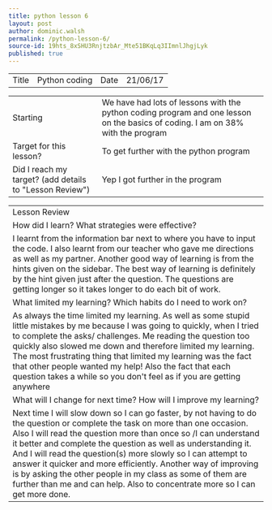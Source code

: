 ```yaml
---
title: python lesson 6
layout: post
author: dominic.walsh
permalink: /python-lesson-6/
source-id: 19hts_8xSHU3RnjtzbAr_Mte51BKqLq3IImnlJhgjLyk
published: true
---
```

<table>
  <tr>
    <td>Title</td>
    <td>Python coding</td>
    <td>Date</td>
    <td>21/06/17</td>
  </tr>
</table>


<table>
  <tr>
    <td>Starting </td>
    <td>We have had lots of lessons with the python coding program and one lesson on the basics of coding. I am on 38% with the program </td>
  </tr>
  <tr>
    <td>Target for this lesson?</td>
    <td>To get further with the python program</td>
  </tr>
  <tr>
    <td>Did I reach my target? 
(add details to "Lesson Review")</td>
    <td> Yep I got further in the program </td>
  </tr>
</table>


<table>
  <tr>
    <td>Lesson Review</td>
  </tr>
  <tr>
    <td>How did I learn? What strategies were effective? </td>
  </tr>
  <tr>
    <td>I learnt from the information bar next to where you have to input the code. I also learnt from our teacher who gave me directions as well as my partner. Another good way of learning is from the hints given on the sidebar. The best way of learning is definitely by the hint given just after the question. The questions are getting longer so it takes longer to do each bit of work. </td>
  </tr>
  <tr>
    <td>What limited my learning? Which habits do I need to work on? </td>
  </tr>
  <tr>
    <td>As always the time limited my learning. As well as some stupid little mistakes by me because I was going to quickly, when I tried to complete the asks/ challenges. Me reading the question too quickly also slowed me down and therefore limited my learning. The most frustrating thing that limited my learning was the fact that other people wanted my help! Also the fact that each question takes a while so you don't feel as if you are getting anywhere </td>
  </tr>
  <tr>
    <td>What will I change for next time? How will I improve my learning?</td>
  </tr>
  <tr>
    <td>Next time I will slow down so I can go faster, by not having to do the question or complete the task on more than one occasion. Also I will read the question more than once so /I can understand it better and complete the question as well as understanding it. And I will read the question(s) more slowly so I can attempt to answer it quicker and more efficiently. Another way of improving is by asking the other people in my class as some of them are further than me and can help. Also to concentrate more so I can get more done.</td>
  </tr>
</table>


